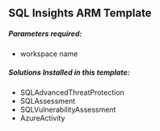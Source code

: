 SQL Insights ARM Template
-

##### Parameters required:
* workspace name

##### Solutions Installed in this template:
* SQLAdvancedThreatProtection
* SQLAssessment
* SQLVulnerabilityAssessment
* AzureActivity
